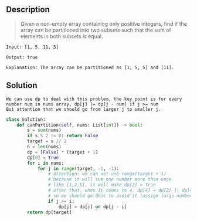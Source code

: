 ## Description
>Given a non-empty array containing only positive integers, find if the array can be partitioned into two subsets such that the sum of elements in both subsets is equal.
```
Input: [1, 5, 11, 5]

Output: true

Explanation: The array can be partitioned as [1, 5, 5] and [11].
```

## Solution
```
We can use dp to deal with this problem, the key point is for every number num in nums array, dp[j] |= dp[j - num] if j >= num
But attention that we should go from larger j to smaller j.
```

```python
class Solution:
    def canPartition(self, nums: List[int]) -> bool:
        s = sum(nums)
        if s % 2 != 0: return False
        target = s // 2
        n = len(nums)
        dp = [False] * (target + 1)
        dp[0] = True
        for i in nums:
            for j in range(target, -1, -1):
                # attention: we can not use range(target + 1)
                # because it will sum one number more than once
                # like [1,2,5], it will make dp[2] = True
                # after that, when it comes to 4, dp[4] = dp[2] || dp[4] = True
                # so we should go desc to avoid it (assign large numbers first and then assign small numbers)
                if j >= i:
                    dp[j] = dp[j] or dp[j - i]
        return dp[target]
```

